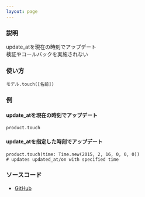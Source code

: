 ```yaml
---
layout: page
---
```

### 説明
update_atを現在の時刻でアップデート  
検証やコールバックを実施されない

### 使い方
    モデル.touch([名前])

### 例
#### update_atを現在の時刻でアップデート
    product.touch

#### update_atを指定した時刻でアップデート
    product.touch(time: Time.new(2015, 2, 16, 0, 0, 0))
    # updates updated_at/on with specified time

### ソースコード
* [GitHub](https://github.com/rails/rails/blob/f33d52c95217212cbacc8d5e44b5a8e3cdc6f5b3/activerecord/lib/active_record/persistence.rb#L851)